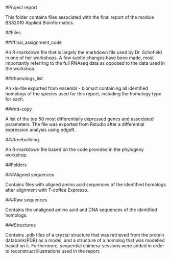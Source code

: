#Project report

This folder contains files associated with the final report of the 
module BS32010 Applied Bioinformatics.

##Files


###final_assignment_code

An R-markdown file that is largely the markdown file used by Dr. 
Schofield in one of her workshops. A few subtle changes have been made, 
most importantly referring to the full RNAseq data as opposed to the 
data used in the workshop.

###homologs_list

An xls-file exported from ensembl - biomart containing all identified 
homologs of the species used for this report, including the homology 
type for each.

###ntt-copy

A list of the top 50 most differentially expressed genes and associated 
parameters. The file was exported from Rstudio after a differential 
expression analysis using edgeR.

###treebuilding

An R-markdown file based on the code provided in the phylogeny workshop.


##Folders

###Aligned sequences

Contains files with aligned amino acid sequences of the identified 
homologs after alignment with T-coffee Expresso.

###Raw sequences

Contains the unaligned amino acid and DNA sequences of the identified 
homologs.

###Structures

Contains .pdb files of a crystal structure that was retrieved from the 
protein databank(PDB) as a model, and a structure of a homolog that was 
modelled based on it. Furthermore, sequential chimera-sessions were 
added in order to reconstruct illustrations used in the report.
